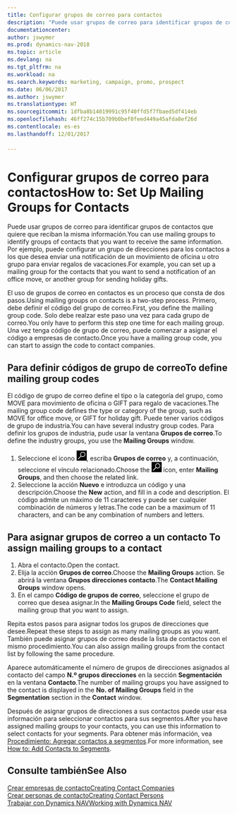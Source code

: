 ```yaml
---
title: Configurar grupos de correo para contactos
description: "Puede usar grupos de correo para identificar grupos de contactos que deben recibir la misma información, por ejemplo, para una campaña de marketing o una promoción."
documentationcenter: 
author: jswymer
ms.prod: dynamics-nav-2018
ms.topic: article
ms.devlang: na
ms.tgt_pltfrm: na
ms.workload: na
ms.search.keywords: marketing, campaign, promo, prospect
ms.date: 06/06/2017
ms.author: jswymer
ms.translationtype: HT
ms.sourcegitcommit: 1dfba8b14019991c95f40ffd5f7fbaed5df414eb
ms.openlocfilehash: 46ff274c15b709b0bef0feed449a45afda8ef26d
ms.contentlocale: es-es
ms.lasthandoff: 12/01/2017

---
```

# <a name="how-to-set-up-mailing-groups-for-contacts"></a><span data-ttu-id="fdfe3-103">Configurar grupos de correo para contactos</span><span class="sxs-lookup"><span data-stu-id="fdfe3-103">How to: Set Up Mailing Groups for Contacts</span></span>
<span data-ttu-id="fdfe3-104">Puede usar grupos de correo para identificar grupos de contactos que quiere que reciban la misma información.</span><span class="sxs-lookup"><span data-stu-id="fdfe3-104">You can use mailing groups to identify groups of contacts that you want to receive the same information.</span></span> <span data-ttu-id="fdfe3-105">Por ejemplo, puede configurar un grupo de direcciones para los contactos a los que desea enviar una notificación de un movimiento de oficina u otro grupo para enviar regalos de vacaciones.</span><span class="sxs-lookup"><span data-stu-id="fdfe3-105">For example, you can set up a mailing group for the contacts that you want to send a notification of an office move, or another group for sending holiday gifts.</span></span>

<span data-ttu-id="fdfe3-106">El uso de grupos de correo en contactos es un proceso que consta de dos pasos.</span><span class="sxs-lookup"><span data-stu-id="fdfe3-106">Using mailing groups on contacts is a two-step process.</span></span> <span data-ttu-id="fdfe3-107">Primero, debe definir el código del grupo de correo.</span><span class="sxs-lookup"><span data-stu-id="fdfe3-107">First, you define the mailing group code.</span></span> <span data-ttu-id="fdfe3-108">Solo debe realzar este paso una vez para cada grupo de correo.</span><span class="sxs-lookup"><span data-stu-id="fdfe3-108">You only have to perform this step one time for each mailing group.</span></span> <span data-ttu-id="fdfe3-109">Una vez tenga código de grupo de correo, puede comenzar a asignar el código a empresas de contacto.</span><span class="sxs-lookup"><span data-stu-id="fdfe3-109">Once you have a mailing group code, you can start to assign the code to contact companies.</span></span>

## <a name="to-define-mailing-group-codes"></a><span data-ttu-id="fdfe3-110">Para definir códigos de grupo de correo</span><span class="sxs-lookup"><span data-stu-id="fdfe3-110">To define mailing group codes</span></span>
<span data-ttu-id="fdfe3-111">El código de grupo de correo define el tipo o la categoría del grupo, como MOVE para movimiento de oficina o GIFT para regalo de vacaciones.</span><span class="sxs-lookup"><span data-stu-id="fdfe3-111">The mailing group code defines the type or category of the group, such as MOVE for office move, or GIFT for holiday gift.</span></span> <span data-ttu-id="fdfe3-112">Puede tener varios códigos de grupo de industria.</span><span class="sxs-lookup"><span data-stu-id="fdfe3-112">You can have several industry group codes.</span></span> <span data-ttu-id="fdfe3-113">Para definir los grupos de industria, pude usar la ventana **Grupos de correo**.</span><span class="sxs-lookup"><span data-stu-id="fdfe3-113">To define the industry groups, you use the **Mailing Groups** window.</span></span>

1. <span data-ttu-id="fdfe3-114">Seleccione el icono ![Buscar página o informe](media/ui-search/search_small.png "icono Buscar página o informe"), escriba **Grupos de correo** y, a continuación, seleccione el vínculo relacionado.</span><span class="sxs-lookup"><span data-stu-id="fdfe3-114">Choose the ![Search for Page or Report](media/ui-search/search_small.png "Search for Page or Report icon") icon, enter **Mailing Groups**, and then choose the related link.</span></span>
2. <span data-ttu-id="fdfe3-115">Seleccione la acción **Nuevo** e introduzca un código y una descripción.</span><span class="sxs-lookup"><span data-stu-id="fdfe3-115">Choose the **New** action, and fill in a code and description.</span></span> <span data-ttu-id="fdfe3-116">El código admite un máximo de 11 caracteres y puede ser cualquier combinación de números y letras.</span><span class="sxs-lookup"><span data-stu-id="fdfe3-116">The code can be a maximum of 11 characters, and can be any combination of numbers and letters.</span></span>

## <span data-ttu-id="fdfe3-117"><a name="AssignMailGroupContact"></a> Para asignar grupos de correo a un contacto</span><span class="sxs-lookup"><span data-stu-id="fdfe3-117"><a name="AssignMailGroupContact"></a> To assign mailing groups to a contact</span></span>
1. <span data-ttu-id="fdfe3-118">Abra el contacto.</span><span class="sxs-lookup"><span data-stu-id="fdfe3-118">Open the contact.</span></span>
2. <span data-ttu-id="fdfe3-119">Elija la acción **Grupos de correo**.</span><span class="sxs-lookup"><span data-stu-id="fdfe3-119">Choose the **Mailing Groups** action.</span></span> <span data-ttu-id="fdfe3-120">Se abrirá la ventana **Grupos direcciones contacto**.</span><span class="sxs-lookup"><span data-stu-id="fdfe3-120">The **Contact Mailing Groups** window opens.</span></span>
3. <span data-ttu-id="fdfe3-121">En el campo **Código de grupos de correo**, seleccione el grupo de correo que desea asignar.</span><span class="sxs-lookup"><span data-stu-id="fdfe3-121">In the **Mailing Groups Code** field, select the mailing group that you want to assign.</span></span>

<span data-ttu-id="fdfe3-122">Repita estos pasos para asignar todos los grupos de direcciones que desee.</span><span class="sxs-lookup"><span data-stu-id="fdfe3-122">Repeat these steps to assign as many mailing groups as you want.</span></span> <span data-ttu-id="fdfe3-123">También puede asignar grupos de correo desde la lista de contactos con el mismo procedimiento.</span><span class="sxs-lookup"><span data-stu-id="fdfe3-123">You can also assign mailing groups from the contact list by following the same procedure.</span></span>

<span data-ttu-id="fdfe3-124">Aparece automáticamente el número de grupos de direcciones asignados al contacto del campo **N.º grupos direcciones** en la sección **Segmentación** en la ventana **Contacto**.</span><span class="sxs-lookup"><span data-stu-id="fdfe3-124">The number of mailing groups you have assigned to the contact is displayed in the **No. of Mailing Groups** field in the **Segmentation** section in the **Contact** window.</span></span>

<span data-ttu-id="fdfe3-125">Después de asignar grupos de direcciones a sus contactos puede usar esa información para seleccionar contactos para sus segmentos.</span><span class="sxs-lookup"><span data-stu-id="fdfe3-125">After you have assigned mailing groups to your contacts, you can use this information to select contacts for your segments.</span></span> <span data-ttu-id="fdfe3-126">Para obtener más información, vea [Procedimiento: Agregar contactos a segmentos](marketing-add-contact-segment.md).</span><span class="sxs-lookup"><span data-stu-id="fdfe3-126">For more information, see [How to: Add Contacts to Segments](marketing-add-contact-segment.md).</span></span>

## <a name="see-also"></a><span data-ttu-id="fdfe3-127">Consulte también</span><span class="sxs-lookup"><span data-stu-id="fdfe3-127">See Also</span></span>
[<span data-ttu-id="fdfe3-128">Crear empresas de contacto</span><span class="sxs-lookup"><span data-stu-id="fdfe3-128">Creating Contact Companies</span></span>](marketing-create-contact-companies.md)  
[<span data-ttu-id="fdfe3-129">Crear personas de contacto</span><span class="sxs-lookup"><span data-stu-id="fdfe3-129">Creating Contact Persons</span></span>](marketing-create-contact-persons.md)  
[<span data-ttu-id="fdfe3-130">Trabajar con Dynamics NAV</span><span class="sxs-lookup"><span data-stu-id="fdfe3-130">Working with Dynamics NAV</span></span>](ui-work-product.md)

